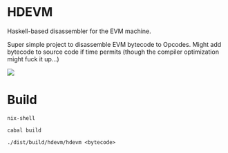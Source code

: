 # HDEVM

Haskell-based disassembler for the EVM machine.

Super simple project to disassemble EVM bytecode to Opcodes. Might add bytecode to source code if time permits (though the compiler optimization might fuck it up...)

![](https://i.imgur.com/k5B9TbU.png)

# Build
```
nix-shell

cabal build

./dist/build/hdevm/hdevm <bytecode>
```
